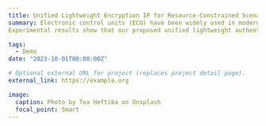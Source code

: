 ```yaml
---
title: Unified Lightweight Encryption IP for Resource-Constrained Scenarios
summary: Electronic control units (ECU) have been widely used in modern resource-constrained automotive systems, communicating through the controller area network (CAN) bus. However, they are still facing man-in-the-middle attacks in CAN bus due to the absence of a more effective authentication/encryption mechanism. To defend against the attacks more effectively, we propose a unified lightweight authenticated encryption that integrates recent prevalent cryptography standardization ISAP and Ascon. 
Experimental results show that our proposed unified lightweight authenticated encryption can reduce 26.09$\%$ area consumption on Xilinx Artix-7 FPGA board compared with the state-of-the-arts. 

tags:
  - Demo
date: "2023-10-01T00:00:00Z"

# Optional external URL for project (replaces project detail page).
external_link: https://example.org

image:
  caption: Photo by Toa Heftiba on Unsplash
  focal_point: Smart
---
```

